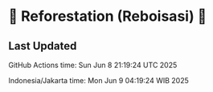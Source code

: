 
# 🌳 Reforestation (Reboisasi) 🌲

## Last Updated

GitHub Actions time: Sun Jun  8 21:19:24 UTC 2025

Indonesia/Jakarta time: Mon Jun  9 04:19:24 WIB 2025
